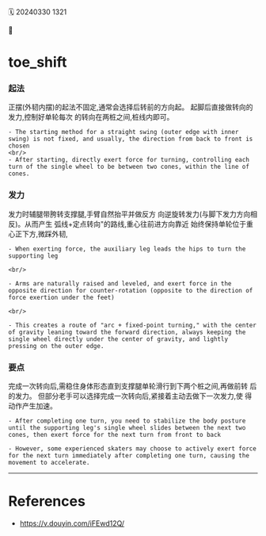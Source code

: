 ️🗓️ 20240330 1321

📎

# toe_shift

### 起法

正摆(外韧内摆)的起法不固定,通常会选择后转前的方向起。
起脚后直接做转向的发力,控制好单轮每次
的转向在两桩之间,桩线内即可。

```ad-info
- The starting method for a straight swing (outer edge with inner swing) is not fixed, and usually, the direction from back to front is chosen
<br/>
- After starting, directly exert force for turning, controlling each turn of the single wheel to be between two cones, within the line of cones.
```

### 发力

发力时辅腿带胯转支撑腿,手臂自然抬平并做反方
向逆旋转发力(与脚下发力方向相反)。从而产生
弧线+定点转向"的路线,重心往前进方向靠近
始终保持单轮位于重心正下方,微踩外韧,

```ad-info
- When exerting force, the auxiliary leg leads the hips to turn the supporting leg

<br/>

- Arms are naturally raised and leveled, and exert force in the opposite direction for counter-rotation (opposite to the direction of force exertion under the feet)

<br/>

- This creates a route of "arc + fixed-point turning," with the center of gravity leaning toward the forward direction, always keeping the single wheel directly under the center of gravity, and lightly pressing on the outer edge.
```

### 要点

完成一次转向后,需稳住身体形态直到支撑腿单轮滑行到下两个桩之间,再做前转
后的发力。
但部分老手可以选择完成一次转向后,紧接着主动去做下一次发力,使
得动作产生加速。

```ad-info
- After completing one turn, you need to stabilize the body posture until the supporting leg's single wheel slides between the next two cones, then exert force for the next turn from front to back

- However, some experienced skaters may choose to actively exert force for the next turn immediately after completing one turn, causing the movement to accelerate.
```

---

# References

- https://v.douyin.com/iFEwd12Q/
